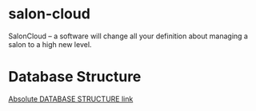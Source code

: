 # salon-cloud
SalonCloud – a software will change all your definition about managing a salon to a high new level.
# Database Structure
[Absolute DATABASE STRUCTURE link](https://github.com/thanhtruong0315/salon-cloud/blob/master/DATABASE.md)
